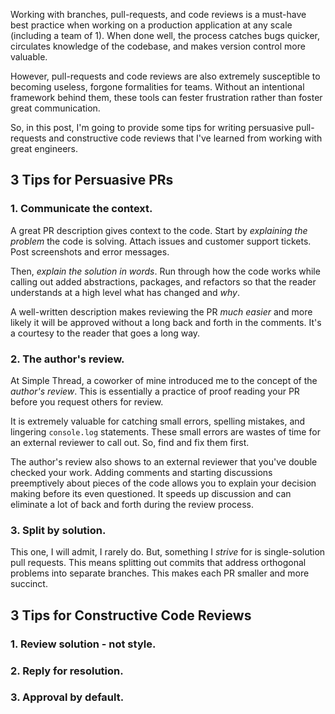 Working with branches, pull-requests, and code reviews is a must-have best practice when working on a production application at any scale (including a team of 1). When done well, the process catches bugs quicker, circulates knowledge of the codebase, and makes version control more valuable.

However, pull-requests and code reviews are also extremely susceptible to becoming useless, forgone formalities for teams. Without an intentional framework behind them, these tools can fester frustration rather than foster great communication.

So, in this post, I'm going to provide some tips for writing persuasive pull-requests and constructive code reviews that I've learned from working with great engineers. 

## 3 Tips for Persuasive PRs
### 1. Communicate the context.
A great PR description gives context to the code. Start by *explaining the problem* the code is solving. Attach issues and customer support tickets. Post screenshots and error messages.

Then, *explain the solution in words*. Run through how the code works while calling out added abstractions, packages, and refactors so that the reader understands at a high level what has changed and *why*.

A well-written description makes reviewing the PR *much easier* and more likely it will be approved without a long back and forth in the comments. It's a courtesy to the reader that goes a long way.

### 2. The author's review.
At Simple Thread, a coworker of mine introduced me to the concept of the *author's review*. This is essentially a practice of proof reading your PR before you request others for review.

It is extremely valuable for catching small errors, spelling mistakes, and lingering `console.log` statements. These small errors are wastes of time for an external reviewer to call out. So, find and fix them first.

The author's review also shows to an external reviewer that you've double checked your work. Adding comments and starting discussions preemptively about pieces of the code allows you to explain your decision making before its even questioned. It speeds up discussion and can eliminate a lot of back and forth during the review process.

### 3. Split by solution.
This one, I will admit, I rarely do. But, something I *strive* for is single-solution pull requests. This means splitting out commits that address orthogonal problems into separate branches. This makes each PR smaller and more succinct.

## 3 Tips for Constructive Code Reviews
### 1. Review solution - not style.


### 2. Reply for resolution.


### 3. Approval by default.
